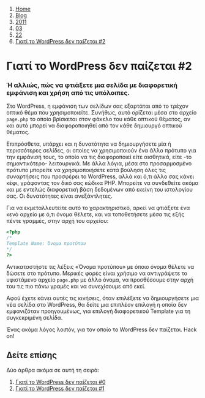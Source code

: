 <!-- -
Title: Γιατί το WordPress δεν παίζεται #2
First Published: 2011-03-22
- -->

<ol class="breadcrumb" itemprop="breadcrumb">
    <li><a href="/">Home</a></li>
    <li><a href="/blog/">Blog</a></li>
    <li><a href="/blog/2011/">2011</a></li>
    <li><a href="/blog/2011/03/">03</a></li>
    <li><a href="/blog/2011/03/22/">22</a></li>
    <li><a href="/blog/2011/03/22/γιατί-το-wordpress-δεν-παίζεται-2.el.html">Γιατί το WordPress δεν παίζεται #2</a></li>
</ol>

Γιατί το WordPress δεν παίζεται #2
==================================

<h3>Ή αλλιώς, πώς να φτιάξετε μια σελίδα με διαφορετική εμφάνιση και 
χρήση από τις υπόλοιπες.</h3>

Στο WordPress, η εμφάνιση των σελίδων σας εξαρτάται από το τρέχον οπτικό 
θέμα που χρησιμοποιείτε. Συνήθως, αυτό ορίζεται μέσα στο αρχείο 
<code>page.php</code> το οποίο βρίσκεται στον φάκελο του κάθε οπτικού 
θέματος, αν και αυτό μπορεί να διαφοροποιηθεί από τον κάθε δημιουργό 
οπτικού θέματος.

Επιπρόσθετα, υπάρχει και η δυνατότητα να δημιουργήσετε μία ή 
περισσότερες σελίδες, οι οποίες να χρησιμοποιούν ένα άλλο πρότυπο για 
την εμφάνισή τους, το οποίο να τις διαφοροποιεί είτε αισθητικά, είτε 
-το σημαντικότερο- λειτουργικά. Με άλλα λόγια, μέσα στο προσαρμοσμένο 
πρότυπο μπορείτε να χρησιμοποιήσετε κατά βούληση όλες τις συναρτήσεις 
που προσφέρει το WordPress, αλλά και ό,τι άλλο σας κάνει κέφι, γράφοντας 
τον δικό σας κώδικα PHP. Μπορείτε να συνδεθείτε ακόμα και με εντελώς 
διαφορετική βάση δεδομένων από εκείνη του ιστολογίου σας. Οι δυνατότητες 
είναι ανεξάντλητες.

Για να εκμεταλλευτείτε αυτό το χαρακτηριστικό, αρκεί να φτιάξετε ένα κενό 
αρχείο με ό,τι όνομα θέλετε, και να τοποθετήσετε μέσα τις εξής πέντε 
γραμμές, στην αρχή του αρχείου:

```php
<?php
/*
Template Name: Όνομα προτύπου
*/
?>
```

Αντικαταστήστε τις λέξεις «Όνομα προτύπου» με όποιο όνομα θέλετε να 
δώσετε στο πρότυπο. Μερικές φορές είναι χρήσιμο να αντιγράψετε το 
υφιστάμενο αρχείο <code>page.php</code> με άλλο όνομα, να προσθέσουμε 
στην αρχή του τις πιο πάνω γραμές και να συνεχίσουμε από εκεί.

Αφού έχετε κάνει αυτές τις κινήσεις, όταν επιλέξετε να δημιουργήσετε 
μια νέα σελίδα στο WordPress, θα δείτε μια επιπλέον επιλογή η οποία δεν 
εμφανιζόταν προηγουμένως, για επιλογή διαφορετικού Template για τη 
συγκεκριμένη σελίδα.

Ένας ακόμα λόγος λοιπόν, για τον οποίο το WordPress δεν παίζεται. Hack on!

Δείτε επίσης
------------

Δύο άρθρα ακόμα σε αυτή τη σειρά:

1.  [Γιατί το WordPress δεν παίζεται #0](/blog/2011/03/12/γιατί-το-wordpress-δεν-παίζεται-0.el.html)
2.  [Γιατί το WordPress δεν παίζεται #1](/blog/2011/03/22/γιατί-το-wordpress-δεν-παίζεται-2.el.html)
